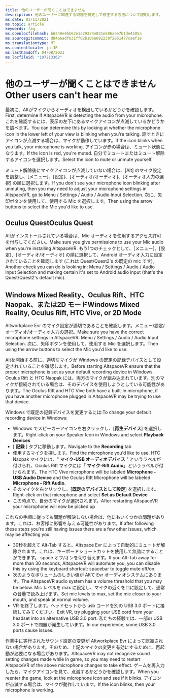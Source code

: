 ```yaml
---
title: 他のユーザーが聞くことはできません
description: 他のユーザーに関連する問題を特定して修正する方法について説明します。
ms.date: 03/11/2021
ms.topic: article
keywords: faq
ms.openlocfilehash: b6248e46b62e1a29324e831e686aee7b1de4505a
ms.sourcegitcommit: d84a6adf631ff02b106e682238f2861477caef1e
ms.translationtype: MT
ms.contentlocale: ja-JP
ms.lasthandoff: 04/08/2021
ms.locfileid: "107213362"
---
```

# <a name="other-users-cant-hear-me"></a><span data-ttu-id="71337-104">他のユーザーが聞くことはできません</span><span class="sxs-lookup"><span data-stu-id="71337-104">Other users can't hear me</span></span>

<span data-ttu-id="71337-105">最初に、Altがマイクからオーディオを検出しているかどうかを確認します。</span><span class="sxs-lookup"><span data-stu-id="71337-105">First, determine if AltspaceVR is detecting the audio from your microphone.</span></span> <span data-ttu-id="71337-106">これを確認するには、表示の左下にあるマイクアイコンが点滅しているかどうかを調べます。</span><span class="sxs-lookup"><span data-stu-id="71337-106">You can determine this by looking at whether the microphone icon in the lower left of your view is blinking when you're talking.</span></span> <span data-ttu-id="71337-107">話すときにアイコンが点滅する場合は、マイクが動作しています。</span><span class="sxs-lookup"><span data-stu-id="71337-107">If the icon blinks when you talk, your microphone is working.</span></span> <span data-ttu-id="71337-108">アイコンが赤の場合は、ミュート状態になります。</span><span class="sxs-lookup"><span data-stu-id="71337-108">If the icon is red, you're muted.</span></span> <span data-ttu-id="71337-109">自分でミュートまたはミュート解除するアイコンを選択します。</span><span class="sxs-lookup"><span data-stu-id="71337-109">Select the icon to mute or unmute yourself.</span></span>

<span data-ttu-id="71337-110">ミュート解除後にマイクアイコンが点滅していない場合は、[Alt] のマイク設定を調整し、[メニュー]、[設定]、[オーディオ/オーディオ]、[オーディオ入力の選択] の順に選択します。</span><span class="sxs-lookup"><span data-stu-id="71337-110">If you don't see your microphone icon blinking after unmuting, then you may need to adjust your microphone settings in AltspaceVR, go to Menu / Settings / Audio / Audio Input Selection.</span></span> <span data-ttu-id="71337-111">次に、矢印ボタンを使用して、使用する Mic を選択します。</span><span class="sxs-lookup"><span data-stu-id="71337-111">Then using the arrow buttons to select the Mic you'd like to use.</span></span>
 
## <a name="oculus-quest"></a><span data-ttu-id="71337-112">Oculus Quest</span><span class="sxs-lookup"><span data-stu-id="71337-112">Oculus Quest</span></span> 

<span data-ttu-id="71337-113">Altがインストールされている場合は、Mic オーディオを使用するアクセス許可を付与してください。</span><span class="sxs-lookup"><span data-stu-id="71337-113">Make sure you give permissions to use your Mic audio when you're installing AltspaceVR.</span></span> <span data-ttu-id="71337-114">もう1つのチェックとして、[メニュー]、[設定]、[オーディオ/オーディオ] の順に選択して、Android オーディオ入力に設定されていることを確認します (これは Quest/Quest2's の既定の mic です)。</span><span class="sxs-lookup"><span data-stu-id="71337-114">Another check you can do is looking in: Menu / Settings / Audio / Audio Input Selection and making certain it's set to Android audio input (that's the Quest/Quest2's default mic).</span></span>
 
## <a name="windows-mixed-reality-oculus-rift-htc-vive-or-2d-mode"></a><span data-ttu-id="71337-115">Windows Mixed Reality、Oculus Rift、HTC Naopak、または2D モード</span><span class="sxs-lookup"><span data-stu-id="71337-115">Windows Mixed Reality, Oculus Rift, HTC Vive, or 2D Mode</span></span>

<span data-ttu-id="71337-116">Altworkplace Evr のマイク設定が適切であることを確認します。メニュー/設定/オーディオ/オーディオ入力の選択。</span><span class="sxs-lookup"><span data-stu-id="71337-116">Make sure you have the correct microphone settings in AltspaceVR: Menu / Settings / Audio / Audio Input Selection.</span></span> <span data-ttu-id="71337-117">次に、矢印ボタンを使用して、使用する Mic を選択します。</span><span class="sxs-lookup"><span data-stu-id="71337-117">Then using the arrow buttons to select the Mic you'd like to use.</span></span>

<span data-ttu-id="71337-118">Altを開始する前に、適切なマイクが Windows の既定の記録デバイスとして設定されていることを確認します。</span><span class="sxs-lookup"><span data-stu-id="71337-118">Before starting AltspaceVR ensure that the proper microphone is set as your default recording device in Windows.</span></span> <span data-ttu-id="71337-119">Oculus Rift と HTC Naopak には、両方のマイクが組み込まれています。別のマイクが接続されている場合は、そのデバイスを使用しようとしている可能性があります。</span><span class="sxs-lookup"><span data-stu-id="71337-119">The Oculus Rift and HTC Vive both have a built-in microphone, if you have another microphone plugged in AltspaceVR may be trying to use that device.</span></span>
 
<span data-ttu-id="71337-120">Windows で既定の記録デバイスを変更するには:</span><span class="sxs-lookup"><span data-stu-id="71337-120">To change your default recording device in Windows:</span></span>
* <span data-ttu-id="71337-121">Windows でスピーカーアイコンを右クリックし、[**再生デバイス**] を選択します。</span><span class="sxs-lookup"><span data-stu-id="71337-121">Right-click on your Speaker Icon in Windows and select **Playback Devices**</span></span>
* <span data-ttu-id="71337-122">[ **記録** ] タブに移動します。</span><span class="sxs-lookup"><span data-stu-id="71337-122">Navigate to the **Recording** tab</span></span>
* <span data-ttu-id="71337-123">使用するマイクを探します。</span><span class="sxs-lookup"><span data-stu-id="71337-123">Find the microphone you'd like to use.</span></span> <span data-ttu-id="71337-124">HTC Naopak マイクには、" **マイク-USB オーディオデバイス** " というラベルが付けられ、Oculus Rift マイクには「 **マイク-Rift Audio**」というラベルが付けられます。</span><span class="sxs-lookup"><span data-stu-id="71337-124">The HTC Vive microphone will be labeled **Microphone - USB Audio Device** and the Oculus Rift Microphone will be labeled **Microphone - Rift Audio**.</span></span>
* <span data-ttu-id="71337-125">そのマイクを右クリックし、[**既定のデバイスとして設定**] を選択します。</span><span class="sxs-lookup"><span data-stu-id="71337-125">Right-click on that microphone and select **Set as Default Device**</span></span>
* <span data-ttu-id="71337-126">この時点で、自分のマイクが選択されます。</span><span class="sxs-lookup"><span data-stu-id="71337-126">After restarting AltspaceVR your microphone will now be picked up</span></span>
 
<span data-ttu-id="71337-127">これらの手順に従っても問題が解決しない場合は、他にもいくつかの問題があります。これは、お客様に影響を与える可能性があります。</span><span class="sxs-lookup"><span data-stu-id="71337-127">If after following these steps you're still having issues there are a few other issues, which may be affecting you:</span></span>
* <span data-ttu-id="71337-128">30秒を超えて Alt-Tab すると、Altspace Evr によって自動的にミュートが解除されます。これは、キーボードショートカットを使用して無効にすることができます。 space オフ/オンを切り替えます。</span><span class="sxs-lookup"><span data-stu-id="71337-128">If you Alt-Tab away for more than 30 seconds, AltspaceVR will automute you, you can disable this by using the keyboard shortcut: spacebar to toggle mute off/on.</span></span>
* <span data-ttu-id="71337-129">次のようなボリュームのしきい値が Altて Evr オーディオシステムにあります。</span><span class="sxs-lookup"><span data-stu-id="71337-129">The AltspaceVR audio system has a volume threshold that you may be below.</span></span> <span data-ttu-id="71337-130">Mic レベルを max に設定し、マイクの近くを口に設定して、通常の音量で読み上げます。</span><span class="sxs-lookup"><span data-stu-id="71337-130">Set mic levels to max, set the mic closer to your mouth, and speak at normal volume.</span></span>
* <span data-ttu-id="71337-131">VR を終了します。ヘッドセットから usb コードを別の USB 3.0 ポートに接続してみてください。</span><span class="sxs-lookup"><span data-stu-id="71337-131">Exit VR, try plugging your USB cord from your headset into an alternative USB 3.0 port.</span></span> <span data-ttu-id="71337-132">私たちの経験では、一部の USB 3.0 ポートで問題が発生しています。</span><span class="sxs-lookup"><span data-stu-id="71337-132">In our experience, some USB 3.0 ports cause issues.</span></span>

<span data-ttu-id="71337-133">作業中に実行されたサウンド設定の変更が Altworkplace Evr によって認識されない場合があります。そのため、上記のマイクの変更を有効にするために、再起動が必要になる場合があります。</span><span class="sxs-lookup"><span data-stu-id="71337-133">AltspaceVR may not recognize sound setting changes made while in game, so you may need to restart AltspaceVR of the above microphone changes to take effect.</span></span>  <span data-ttu-id="71337-134">ゲームを再入力したら、マイクアイコンを見て、点滅するかどうかを確認します。</span><span class="sxs-lookup"><span data-stu-id="71337-134">When you reenter the game, look at the microphone icon and see if it blinks.</span></span> <span data-ttu-id="71337-135">アイコンが点滅する場合は、マイクが動作しています。</span><span class="sxs-lookup"><span data-stu-id="71337-135">If the icon blinks, then your microphone is working.</span></span>
